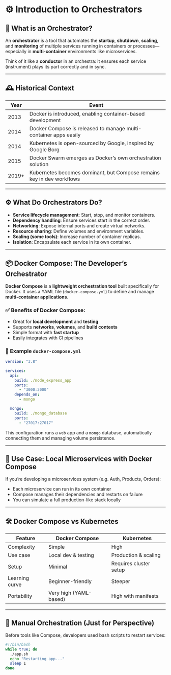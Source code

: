 # ⚙️ Introduction to Orchestrators

## 🧠 What is an Orchestrator?

An **orchestrator** is a tool that automates the **startup**, **shutdown**, **scaling**, and **monitoring** of multiple services running in containers or processes—especially in **multi-container** environments like microservices.

Think of it like a **conductor** in an orchestra: it ensures each service (instrument) plays its part correctly and in sync.

---

## 🕰️ Historical Context

| Year  | Event                                                                 |
| ----- | --------------------------------------------------------------------- |
| 2013  | Docker is introduced, enabling container-based development            |
| 2014  | Docker Compose is released to manage multi-container apps easily      |
| 2014  | Kubernetes is open-sourced by Google, inspired by Google Borg         |
| 2015  | Docker Swarm emerges as Docker’s own orchestration solution           |
| 2019+ | Kubernetes becomes dominant, but Compose remains key in dev workflows |

---

## ⚙️ What Do Orchestrators Do?

- **Service lifecycle management**: Start, stop, and monitor containers.
- **Dependency handling**: Ensure services start in the correct order.
- **Networking**: Expose internal ports and create virtual networks.
- **Resource sharing**: Define volumes and environment variables.
- **Scaling (some tools)**: Increase number of container replicas.
- **Isolation**: Encapsulate each service in its own container.

---

## 📦 Docker Compose: The Developer’s Orchestrator

**Docker Compose** is a **lightweight orchestration tool** built specifically for Docker. It uses a YAML file (`docker-compose.yml`) to define and manage **multi-container applications**.

### ✅ Benefits of Docker Compose:

- Great for **local development** and **testing**
- Supports **networks**, **volumes**, and **build contexts**
- Simple format with **fast startup**
- Easily integrates with CI pipelines

### 🔧 Example `docker-compose.yml`

```yaml
version: "3.8"

services:
  api:
    build: ./node_express_app
    ports:
      - "3000:3000"
    depends_on:
      - mongo

  mongo:
    build: ./mongo_database
    ports:
      - "27017:27017"
```

This configuration runs a `web` app and a `mongo` database, automatically connecting them and managing volume persistence.

---

## 🧩 Use Case: Local Microservices with Docker Compose

If you’re developing a microservices system (e.g. Auth, Products, Orders):

- Each microservice can run in its own container
- Compose manages their dependencies and restarts on failure
- You can simulate a full production-like stack locally

---

## 🛠️ Docker Compose vs Kubernetes

| Feature        | Docker Compose         | Kubernetes             |
| -------------- | ---------------------- | ---------------------- |
| Complexity     | Simple                 | High                   |
| Use case       | Local dev & testing    | Production & scaling   |
| Setup          | Minimal                | Requires cluster setup |
| Learning curve | Beginner-friendly      | Steeper                |
| Portability    | Very high (YAML-based) | High with manifests    |

---

## 🧪 Manual Orchestration (Just for Perspective)

Before tools like Compose, developers used bash scripts to restart services:

```bash
#!/bin/bash
while true; do
  ./app.sh
  echo "Restarting app..."
  sleep 1
done
```
